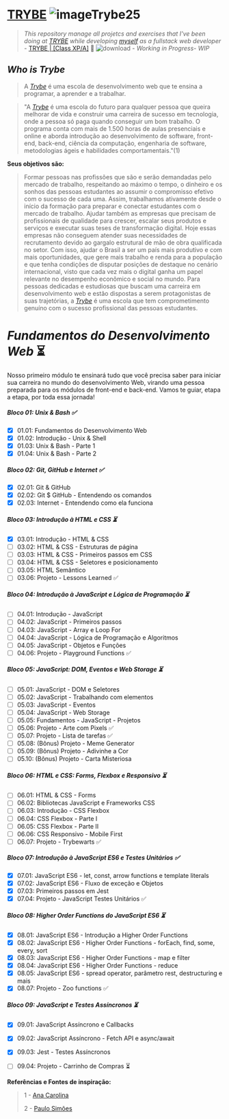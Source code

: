 # [TRYBE](https://www.betrybe.com/)  ![imageTrybe25](https://user-images.githubusercontent.com/7903924/138901059-bdc7263a-a924-43e1-88a5-1d4fe5d7a50f.png)  

>_This repository manage all projetcs and exercises that I've been doing at [TRYBE](https://www.betrybe.com/) while developing [myself](https://www.linkedin.com/in/gilsondebritonogueira/) as a fullstack web developer_ - [TRYBE | [Class XP/A]](https://www.betrybe.com/)  :rocket:  ![download](https://user-images.githubusercontent.com/7903924/138347214-b20c0925-a23f-491c-aa3f-42bab978b1de.png) - _Working in Progress- WIP_

## _Who is Trybe_
>A [_Trybe_](https://www.betrybe.com/) é uma escola de desenvolvimento web que te ensina a programar, a aprender e a trabalhar.

>"A [_Trybe_](https://www.betrybe.com/) é uma escola do futuro para qualquer pessoa que queira melhorar de vida e construir uma carreira de sucesso em tecnologia, onde a pessoa só paga quando conseguir um bom trabalho.
O programa conta com mais de 1.500 horas de aulas presenciais e online e aborda introdução ao desenvolvimento de software, front-end, back-end, ciência da computação, engenharia de software, metodologias ágeis e habilidades comportamentais."(1)


**Seus objetivos são:**

>Formar pessoas nas profissões que são e serão demandadas pelo mercado de trabalho, respeitando ao máximo o tempo, o dinheiro e os sonhos das pessoas estudantes ao assumir o compromisso efetivo com o sucesso de cada uma. Assim, trabalhamos ativamente desde o início da formação para preparar e conectar estudantes com o mercado de trabalho.
Ajudar também as empresas que precisam de profissionais de qualidade para crescer, escalar seus produtos e serviços e executar suas teses de transformação digital. Hoje essas empresas não conseguem atender suas necessidades de recrutamento devido ao gargalo estrutural de mão de obra qualificada no setor.
Com isso, ajudar o Brasil a ser um país mais produtivo e com mais oportunidades, que gere mais trabalho e renda para a população e que tenha condições de disputar posições de destaque no cenário internacional, visto que cada vez mais o digital ganha um papel relevante no desempenho econômico e social no mundo.
Para pessoas dedicadas e estudiosas que buscam uma carreira em desenvolvimento web e estão dispostas a serem protagonistas de suas trajetórias, a [_Trybe_](https://www.betrybe.com/) é uma escola que tem comprometimento genuíno com o sucesso profissional das pessoas estudantes.



# _Fundamentos do Desenvolvimento Web_ :hourglass_flowing_sand:
Nosso primeiro módulo te ensinará tudo que você precisa saber para iniciar sua carreira no mundo do desenvolvimento Web, virando uma pessoa preparada para os módulos de front-end e back-end. Vamos te guiar, etapa a etapa, por toda essa jornada!
##### _Bloco 01: Unix & Bash_ :white_check_mark:

- [x] 01.01: Fundamentos do Desenvolvimento Web
- [x] 01.02: Introdução - Unix & Shell
- [x] 01.03: Unix & Bash - Parte 1
- [x] 01.04: Unix & Bash - Parte 2

##### _Bloco 02: Git, GitHub e Internet_ :white_check_mark:

- [x] 02.01: Git & GitHub
- [x] 02.02: Git $ GitHub - Entendendo os comandos
- [x] 02.03: Internet - Entendendo como ela funciona

##### _Bloco 03: Introdução à HTML e CSS_ :hourglass_flowing_sand:

- [x] 03.01: Introdução - HTML & CSS
- [ ] 03.02: HTML & CSS - Estruturas de página
- [ ] 03.03: HTML & CSS - Primeiros passos em CSS
- [ ] 03.04: HTML & CSS - Seletores e posicionamento
- [ ] 03.05: HTML Semântico
- [ ] 03.06: Projeto - Lessons Learned :white_check_mark:

##### _Bloco 04: Introdução à JavaScript e Lógica de Programação_ :hourglass_flowing_sand:

- [ ] 04.01: Introdução - JavaScript
- [ ] 04.02: JavaScript - Primeiros passos
- [ ] 04.03: JavaScript - Array e Loop For
- [ ] 04.04: JavaScript - Lógica de Programação e Algoritmos
- [ ] 04.05: JavaScript - Objetos e Funções
- [ ] 04.06: Projeto - Playground Functions :white_check_mark:

##### _Bloco 05: JavaScript: DOM, Eventos e Web Storage_ :hourglass_flowing_sand:

- [ ] 05.01: JavaScript - DOM e Seletores
- [ ] 05.02: JavaScript - Trabalhando com elementos
- [ ] 05.03: JavaScript - Eventos
- [ ] 05.04: JavaScript - Web Storage
- [ ] 05.05: Fundamentos - JavaScript - Projetos
- [ ] 05.06: Projeto - Arte com Pixels :white_check_mark:
- [ ] 05.07: Projeto - Lista de tarefas :white_check_mark:
- [ ] 05.08: (Bônus) Projeto - Meme Generator
- [ ] 05.09: (Bônus) Projeto - Adivinhe a Cor
- [ ] 05.10: (Bônus) Projeto - Carta Misteriosa

##### _Bloco 06: HTML e CSS: Forms, Flexbox e Responsivo_ :hourglass_flowing_sand:

- [ ] 06.01: HTML & CSS - Forms
- [ ] 06.02: Bibliotecas JavaScript e Frameworks CSS
- [ ] 06.03: Introdução - CSS Flexbox
- [ ] 06.04: CSS Flexbox - Parte I
- [ ] 06.05: CSS Flexbox - Parte II
- [ ] 06.06: CSS Responsivo - Mobile First
- [ ] 06.07: Projeto - Trybewarts :white_check_mark:

##### _Bloco 07: Introdução à JavaScript ES6 e Testes Unitários_ :white_check_mark:

- [x] 07.01: JavaScript ES6 - let, const, arrow functions e template literals
- [x] 07.02: JavaScript ES6 - Fluxo de exceção e Objetos
- [x] 07.03: Primeiros passos em Jest
- [x] 07.04: Projeto - JavaScript Testes Unitários :white_check_mark:

##### _Bloco 08: Higher Order Functions do JavaScript ES6_ :hourglass_flowing_sand:

- [x] 08.01: JavaScript ES6 - Introdução a Higher Order Functions
- [x] 08.02: JavaScript ES6 - Higher Order Functions - forEach, find, some, every, sort
- [x] 08.03: JavaScript ES6 - Higher Order Functions - map e filter
- [x] 08.04: JavaScript ES6 - Higher Order Functions - reduce
- [x] 08.05: JavaScript ES6 - spread operator, parâmetro rest, destructuring e mais
- [x] 08.07: Projeto - Zoo functions :white_check_mark:

##### _Bloco 09: JavaScript e Testes Assíncronos_ :hourglass_flowing_sand:

- [x] 09.01: JavaScript Assíncrono e Callbacks
- [x] 09.02: JavaScript Assíncrono - Fetch API e async/await
- [x] 09.03: Jest - Testes Assíncronos
- [ ] 09.04: Projeto - Carrinho de Compras :hourglass_flowing_sand:






**Referências e Fontes de inspiração:**

>1 - [Ana Carolina](https://github.com/gomesanac)
>
>2 - [Paulo Simões](https://github.com/paulohbsimoes)
